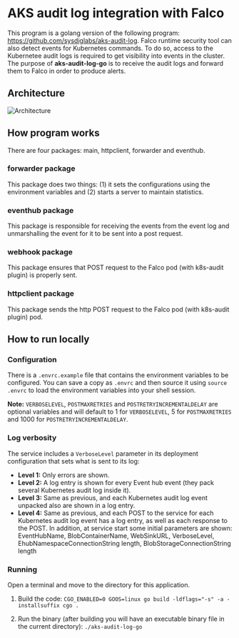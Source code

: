 # AKS audit log integration with Falco

This program is a golang version of the following program: https://github.com/sysdiglabs/aks-audit-log. Falco runtime security tool can also detect events for Kubernetes commands. To do so, access to the Kubernetee audit logs is required to get visibility into events in the cluster. The purpose of **aks-audit-log-go** is to receive the audit logs and forward them to Falco in order to produce alerts.

## Architecture
![Architecture](https://github.com/opencost/opencost-helm-chart/assets/20731423/d0272650-1336-46c1-9600-4dbb76ab29d2)

## How program works
There are four packages: main, httpclient, forwarder and eventhub.

### forwarder package
This package does two things: (1) it sets the configurations using the environment variables and (2) starts a server to maintain statistics.

### eventhub package
This package is responsible for receiving the events from the event log and unmarshalling the event for it to be sent into a post request.

### webhook package
This package ensures that POST request to the Falco pod (with k8s-audit plugin) is properly sent.

### httpclient package
This package sends the http POST request to the Falco pod (with k8s-audit plugin) pod.

## How to run locally

### Configuration
There is a `.envrc.example` file that contains the environment variables to be configured. You can save a copy as `.envrc` and then source it using `source .envrc` to load the environment variables into your shell session.

**Note:** `VERBOSELEVEL`, `POSTMAXRETRIES` and `POSTRETRYINCREMENTALDELAY` are optional variables and will default to 1 for `VERBOSELEVEL`, 5 for `POSTMAXRETRIES` and 1000 for `POSTRETRYINCREMENTALDELAY`.

### Log verbosity
The service includes a `VerboseLevel` parameter in its deployment configuration that sets what is sent to its log:

 * **Level 1:** Only errors are shown.
 * **Level 2:** A log entry is shown for every Event hub event (they pack several Kubernetes audit log inside it).
 * **Level 3:** Same as previous, and each Kubernetes audit log event unpacked also are shown in a log entry.
 * **Level 4:** Same as previous, and each POST to the service for each Kubernetes audit log event has a log entry, as well as each response to the POST. In addition, at service start some initial parameters are shown: EventHubName, BlobContainerName, WebSinkURL, VerboseLevel, EhubNamespaceConnectionString length, BlobStorageConnectionString length

### Running
Open a terminal and move to the directory for this application.
1. Build the code:
```CGO_ENABLED=0 GOOS=linux go build -ldflags="-s" -a -installsuffix cgo .```

2. Run the binary (after building you will have an executable binary file in the current directory):
```./aks-audit-log-go```
